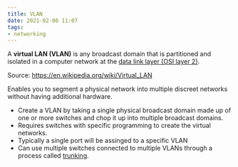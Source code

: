 ```yaml
---
title: VLAN
date: 2021-02-06 11:07
tags:
- networking
---
```


A **virtual LAN (VLAN)** is any broadcast domain that is partitioned and
isolated in a computer network at the [data link layer (OSI layer 2)](2020-10-10--18-43-20Z--layer_2.md).

Source: https://en.wikipedia.org/wiki/Virtual_LAN

Enables you to segment a physical network into multiple discreet networks
without having additional hardware.

* Create a VLAN by taking a single physical broadcast domain made up of one or
	more switches and chop it up into multiple broadcast domains.
* Requires switches with specific programming to create the virtual networks.
* Typically a single port will be assinged to a specific VLAN
* Can use multiple switches connected to multiple VLANs through a process called
	[trunking](2021-02-06--11-14-13Z--trunking.md).	
